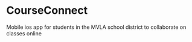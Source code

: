 # CourseConnect
Mobile ios app for students in the MVLA school district to collaborate on classes online
